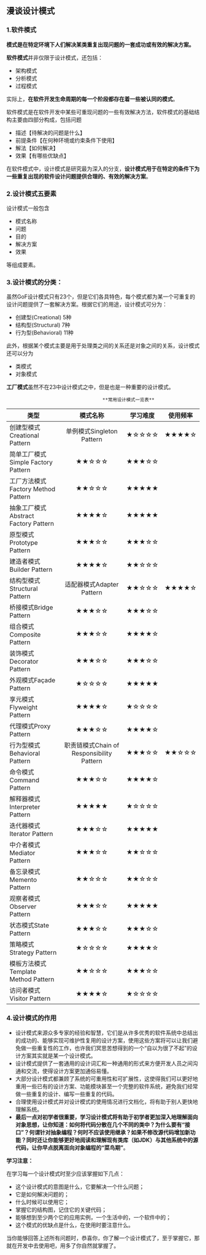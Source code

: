 ## 	漫谈设计模式

### 1.软件模式

**模式是在特定环境下人们解决某类重复出现问题的一套成功或有效的解决方案。**

**软件模式**并非仅限于设计模式，还包括： 

* 架构模式
* 分析模式
* 过程模式

实际上，**在软件开发生命周期的每一个阶段都存在着一些被认同的模式**。

软件模式是在软件开发中某些可重现问题的一些有效解决方法，软件模式的基础结构主要由四部分构成，包括问题

* 描述【待解决的问题是什么】
* 前提条件【在何种环境或约束条件下使用】
* 解法【如何解决】
* 效果【有哪些优缺点】

在软件模式中，设计模式是研究最为深入的分支，**设计模式用于在特定的条件下为一些重复出现的软件设计问题提供合理的、有效的解决方案**。

### 2.设计模式五要素

设计模式一般包含

* 模式名称
* 问题
* 目的
* 解决方案
* 效果

等组成要素。

### 3.设计模式的分类：

虽然GoF设计模式只有23个，但是它们各具特色，每个模式都为某一个可重复的设计问题提供了一套解决方案。根据它们的用途，设计模式可分为：

* 创建型(Creational) 5种
* 结构型(Structural) 7种
* 行为型(Behavioral) 11种

此外，根据某个模式主要是用于处理类之间的关系还是对象之间的关系，设计模式还可以分为

* 类模式
* 对象模式

**工厂模式**虽然不在23中设计模式之中，但是也是一种重要的设计模式。



									   **常用设计模式一览表**

| **类型**                              |                **模式名称**                | **学习难度** | **使用频率** |
| ------------------------------------- | :----------------------------------------: | ------------ | ------------ |
| 创建型模式Creational Pattern          |         单例模式Singleton Pattern          | ★☆☆☆☆        | ★★★★☆        |
| 简单工厂模式Simple Factory Pattern    |                   ★★☆☆☆                    | ★★★☆☆        |              |
| 工厂方法模式Factory Method Pattern    |                   ★★☆☆☆                    | ★★★★★        |              |
| 抽象工厂模式Abstract  Factory Pattern |                   ★★★★☆                    | ★★★★★        |              |
| 原型模式Prototype Pattern             |                   ★★★☆☆                    | ★★★☆☆        |              |
| 建造者模式Builder Pattern             |                   ★★★★☆                    | ★★☆☆☆        |              |
| 结构型模式Structural Pattern          |         适配器模式Adapter Pattern          | ★★☆☆☆        | ★★★★☆        |
| 桥接模式Bridge  Pattern               |                   ★★★☆☆                    | ★★★☆☆        |              |
| 组合模式Composite  Pattern            |                   ★★★☆☆                    | ★★★★☆        |              |
| 装饰模式Decorator  Pattern            |                   ★★★☆☆                    | ★★★☆☆        |              |
| 外观模式Façade  Pattern               |                   ★☆☆☆☆                    | ★★★★★        |              |
| 享元模式Flyweight  Pattern            |                   ★★★★☆                    | ★☆☆☆☆        |              |
| 代理模式Proxy  Pattern                |                   ★★★☆☆                    | ★★★★☆        |              |
| 行为型模式Behavioral Pattern          | 职责链模式Chain  of Responsibility Pattern | ★★★☆☆        | ★★☆☆☆        |
| 命令模式Command  Pattern              |                   ★★★☆☆                    | ★★★★☆        |              |
| 解释器模式Interpreter  Pattern        |                   ★★★★★                    | ★☆☆☆☆        |              |
| 迭代器模式Iterator  Pattern           |                   ★★★☆☆                    | ★★★★★        |              |
| 中介者模式Mediator  Pattern           |                   ★★★☆☆                    | ★★☆☆☆        |              |
| 备忘录模式Memento  Pattern            |                   ★★☆☆☆                    | ★★☆☆☆        |              |
| 观察者模式Observer  Pattern           |                   ★★★☆☆                    | ★★★★★        |              |
| 状态模式State  Pattern                |                   ★★★☆☆                    | ★★★☆☆        |              |
| 策略模式Strategy  Pattern             |                   ★☆☆☆☆                    | ★★★★☆        |              |
| 模板方法模式Template  Method Pattern  |                   ★★☆☆☆                    | ★★★☆☆        |              |
| 访问者模式Visitor  Pattern            |                   ★★★★☆                    | ★☆☆☆☆        |              |

### 4.设计模式的作用

* 设计模式来源众多专家的经验和智慧，它们是从许多优秀的软件系统中总结出的成功的、能够实现可维护性复用的设计方案，使用这些方案将可以让我们避免做一些重复性的工作，也许我们冥思苦想得到的一个“自以为很了不起”的设计方案其实就是某一个设计模式。
* 设计模式提供了一套通用的设计词汇和一种通用的形式来方便开发人员之间沟通和交流，使得设计方案更加通俗易懂。
* 大部分设计模式都兼顾了系统的可重用性和可扩展性，这使得我们可以更好地重用一些已有的设计方案、功能模块甚至一个完整的软件系统，避免我们经常做一些重复的设计、编写一些重复的代码。
* 合理使用设计模式并对设计模式的使用情况进行文档化，将有助于别人更快地理解系统。
* **最后一点对初学者很重要，学习设计模式将有助于初学者更加深入地理解面向对象思想，让你知道：如何将代码分散在几个不同的类中？为什么要有“接口”？何谓针对抽象编程？何时不应该使用继承？如果不修改源代码增加新功能？同时还让你能够更好地阅读和理解现有类库（如JDK）与其他系统中的源代码，让你早点脱离面向对象编程的“菜鸟期”**。

**学习注意：**

在学习每一个设计模式时至少应该掌握如下几点：

* 这个设计模式的意图是什么，它要解决一个什么问题；
* 它是如何解决问题的；
* 什么时候可以使用它；
* 掌握它的结构图，记住它的关键代码；
* 能够想到至少两个它的应用实例，一个生活中的，一个软件中的；
* 这个模式的优缺点是什么，在使用时要注意什么。

当你能够回答上述所有问题时，恭喜你，你了解一个设计模式了，至于掌握它，那就在开发中去使用吧，用多了你自然就掌握了。
